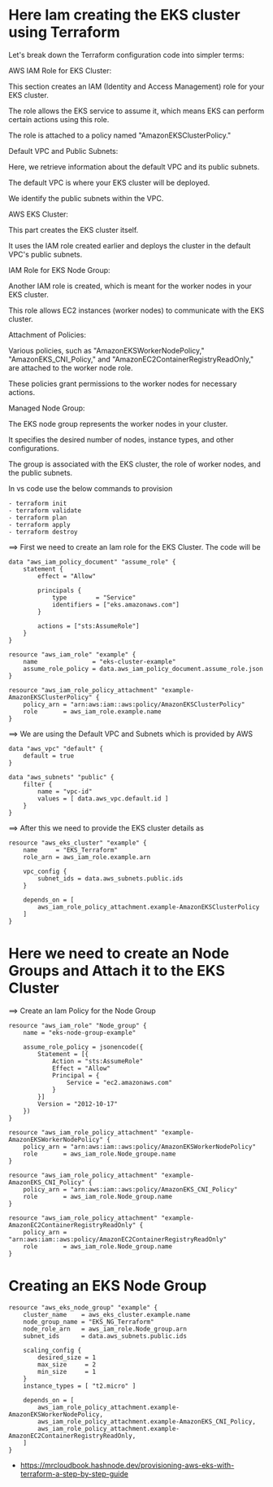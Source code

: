 # Here Iam creating the EKS cluster using Terraform

Let's break down the Terraform configuration code into simpler terms:

AWS IAM Role for EKS Cluster:

This section creates an IAM (Identity and Access Management) role for your EKS cluster.

The role allows the EKS service to assume it, which means EKS can perform certain actions using this role.

The role is attached to a policy named "AmazonEKSClusterPolicy."

Default VPC and Public Subnets:

Here, we retrieve information about the default VPC and its public subnets.

The default VPC is where your EKS cluster will be deployed.

We identify the public subnets within the VPC.

AWS EKS Cluster:

This part creates the EKS cluster itself.

It uses the IAM role created earlier and deploys the cluster in the default VPC's public subnets.

IAM Role for EKS Node Group:

Another IAM role is created, which is meant for the worker nodes in your EKS cluster.

This role allows EC2 instances (worker nodes) to communicate with the EKS cluster.

Attachment of Policies:

Various policies, such as "AmazonEKSWorkerNodePolicy," "AmazonEKS_CNI_Policy," and "AmazonEC2ContainerRegistryReadOnly," are attached to the worker node role.

These policies grant permissions to the worker nodes for necessary actions.

Managed Node Group:

The EKS node group represents the worker nodes in your cluster.

It specifies the desired number of nodes, instance types, and other configurations.

The group is associated with the EKS cluster, the role of worker nodes, and the public subnets.

In vs code use the below commands to provision

    - terraform init
    - terraform validate
    - terraform plan
    - terraform apply
    - terraform destroy

==> First we need to create an Iam role for the EKS Cluster.
The code will be

    data "aws_iam_policy_document" "assume_role" {
        statement {
            effect = "Allow"

            principals {
                type        = "Service"
                identifiers = ["eks.amazonaws.com"]
            }

            actions = ["sts:AssumeRole"]
        }
    }

    resource "aws_iam_role" "example" {
        name               = "eks-cluster-example"
        assume_role_policy = data.aws_iam_policy_document.assume_role.json
    }

    resource "aws_iam_role_policy_attachment" "example-AmazonEKSClusterPolicy" {
        policy_arn = "arn:aws:iam::aws:policy/AmazonEKSClusterPolicy"
        role       = aws_iam_role.example.name
    }


==> We are using the Default VPC and Subnets which is provided by AWS 


    data "aws_vpc" "default" {
        default = true  
    }

    data "aws_subnets" "public" {
        filter {
            name = "vpc-id"
            values = [ data.aws_vpc.default.id ]
        }  
    }


==> After this we need to provide the EKS cluster  details as

    resource "aws_eks_cluster" "example" {
        name     = "EKS_Terraform"
        role_arn = aws_iam_role.example.arn

        vpc_config {
            subnet_ids = data.aws_subnets.public.ids
        }
    
        depends_on = [
            aws_iam_role_policy_attachment.example-AmazonEKSClusterPolicy
        ]
    }

# Here we need to create an Node Groups and Attach it to the EKS Cluster

==> Create an Iam Policy for the Node Group

    resource "aws_iam_role" "Node_group" {
        name = "eks-node-group-example"

        assume_role_policy = jsonencode({
            Statement = [{
                Action = "sts:AssumeRole"
                Effect = "Allow"
                Principal = {
                    Service = "ec2.amazonaws.com"
                }
            }]
            Version = "2012-10-17"
        })
    }

    resource "aws_iam_role_policy_attachment" "example-AmazonEKSWorkerNodePolicy" {
        policy_arn = "arn:aws:iam::aws:policy/AmazonEKSWorkerNodePolicy"
        role       = aws_iam_role.Node_groupe.name
    }

    resource "aws_iam_role_policy_attachment" "example-AmazonEKS_CNI_Policy" {
        policy_arn = "arn:aws:iam::aws:policy/AmazonEKS_CNI_Policy"
        role       = aws_iam_role.Node_group.name
    }

    resource "aws_iam_role_policy_attachment" "example-AmazonEC2ContainerRegistryReadOnly" {
        policy_arn = "arn:aws:iam::aws:policy/AmazonEC2ContainerRegistryReadOnly"
        role       = aws_iam_role.Node_group.name
    }

# Creating an EKS Node Group  

    resource "aws_eks_node_group" "example" {
        cluster_name    = aws_eks_cluster.example.name
        node_group_name = "EKS_NG_Terraform"
        node_role_arn   = aws_iam_role.Node_group.arn
        subnet_ids      = data.aws_subnets.public.ids

        scaling_config {
            desired_size = 1
            max_size     = 2
            min_size     = 1
        }
        instance_types = [ "t2.micro" ]

        depends_on = [
            aws_iam_role_policy_attachment.example-AmazonEKSWorkerNodePolicy,
            aws_iam_role_policy_attachment.example-AmazonEKS_CNI_Policy,
            aws_iam_role_policy_attachment.example-AmazonEC2ContainerRegistryReadOnly,
        ]
    }

* https://mrcloudbook.hashnode.dev/provisioning-aws-eks-with-terraform-a-step-by-step-guide